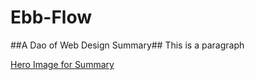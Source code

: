 # Ebb-Flow
##A Dao of Web Design 
Summary##
This is a paragraph

[Hero Image for Summary](img/illustration.jpg)

